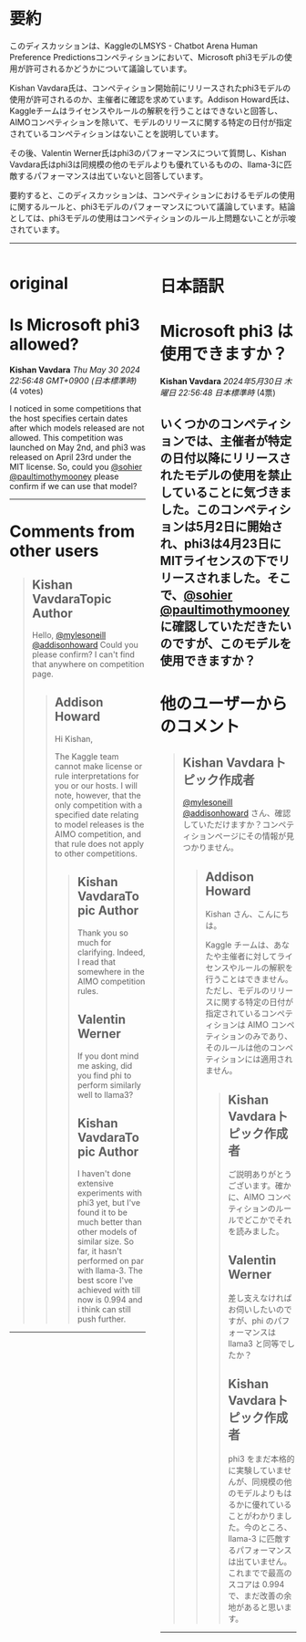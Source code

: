 # 要約 
このディスカッションは、KaggleのLMSYS - Chatbot Arena Human Preference Predictionsコンペティションにおいて、Microsoft phi3モデルの使用が許可されるかどうかについて議論しています。

Kishan Vavdara氏は、コンペティション開始前にリリースされたphi3モデルの使用が許可されるのか、主催者に確認を求めています。Addison Howard氏は、Kaggleチームはライセンスやルールの解釈を行うことはできないと回答し、AIMOコンペティションを除いて、モデルのリリースに関する特定の日付が指定されているコンペティションはないことを説明しています。

その後、Valentin Werner氏はphi3のパフォーマンスについて質問し、Kishan Vavdara氏はphi3は同規模の他のモデルよりも優れているものの、llama-3に匹敵するパフォーマンスは出ていないと回答しています。

要約すると、このディスカッションは、コンペティションにおけるモデルの使用に関するルールと、phi3モデルのパフォーマンスについて議論しています。結論としては、phi3モデルの使用はコンペティションのルール上問題ないことが示唆されています。


---


<style>
.column-left{
  float: left;
  width: 47.5%;
  text-align: left;
}
.column-right{
  float: right;
  width: 47.5%;
  text-align: left;
}
.column-one{
  float: left;
  width: 100%;
  text-align: left;
}
</style>


<div class="column-left">

# original

# Is Microsoft phi3 allowed?

**Kishan Vavdara** *Thu May 30 2024 22:56:48 GMT+0900 (日本標準時)* (4 votes)

I noticed in some competitions that the host specifies certain dates after which models released are not allowed. This competition was launched on May 2nd, and phi3 was released on April 23rd under the MIT license. So, could you [@sohier](https://www.kaggle.com/sohier) [@paultimothymooney](https://www.kaggle.com/paultimothymooney) please confirm if we can use that model? 



---

 # Comments from other users

> ## Kishan VavdaraTopic Author
> 
> Hello, [@mylesoneill](https://www.kaggle.com/mylesoneill) [@addisonhoward](https://www.kaggle.com/addisonhoward) Could you please confirm? I can't find that anywhere on competition page.  
> 
> 
> 
> > ## Addison Howard
> > 
> > Hi Kishan,
> > 
> > The Kaggle team cannot make license or rule interpretations for you or our hosts. I will note, however, that the only competition with a specified date relating to model releases is the AIMO competition, and that rule does not apply to other competitions.
> > 
> > 
> > 
> > > ## Kishan VavdaraTopic Author
> > > 
> > > Thank you so much for clarifying. Indeed, I read that somewhere in the AIMO competition rules.
> > > 
> > > 
> > > 
> > > ## Valentin Werner
> > > 
> > > If you dont mind me asking, did you find phi to perform similarly well to llama3?
> > > 
> > > 
> > > 
> > > ## Kishan VavdaraTopic Author
> > > 
> > > I haven't done extensive experiments with phi3 yet, but I've found it to be much better than other models of similar size. So far, it hasn't performed on par with llama-3. The best score I've achieved with till now is 0.994 and i think can still push further.    
> > > 
> > > 
> > > 


---



</div>
<div class="column-right">

# 日本語訳

# Microsoft phi3 は使用できますか？
**Kishan Vavdara** *2024年5月30日 木曜日 22:56:48 日本標準時* (4票)

いくつかのコンペティションでは、主催者が特定の日付以降にリリースされたモデルの使用を禁止していることに気づきました。このコンペティションは5月2日に開始され、phi3は4月23日にMITライセンスの下でリリースされました。そこで、[@sohier](https://www.kaggle.com/sohier) [@paultimothymooney](https://www.kaggle.com/paultimothymooney) に確認していただきたいのですが、このモデルを使用できますか？
---
# 他のユーザーからのコメント
> ## Kishan Vavdaraトピック作成者
> 
> [@mylesoneill](https://www.kaggle.com/mylesoneill) [@addisonhoward](https://www.kaggle.com/addisonhoward) さん、確認していただけますか？コンペティションページにその情報が見つかりません。
> 
> 
> 
> > ## Addison Howard
> > 
> > Kishan さん、こんにちは。
> > 
> > Kaggle チームは、あなたや主催者に対してライセンスやルールの解釈を行うことはできません。ただし、モデルのリリースに関する特定の日付が指定されているコンペティションは AIMO コンペティションのみであり、そのルールは他のコンペティションには適用されません。
> > 
> > 
> > 
> > > ## Kishan Vavdaraトピック作成者
> > > 
> > > ご説明ありがとうございます。確かに、AIMO コンペティションのルールでどこかでそれを読みました。
> > > 
> > > 
> > > 
> > > ## Valentin Werner
> > > 
> > > 差し支えなければお伺いしたいのですが、phi のパフォーマンスは llama3 と同等でしたか？
> > > 
> > > 
> > > 
> > > ## Kishan Vavdaraトピック作成者
> > > 
> > > phi3 をまだ本格的に実験していませんが、同規模の他のモデルよりもはるかに優れていることがわかりました。今のところ、llama-3 に匹敵するパフォーマンスは出ていません。これまでで最高のスコアは 0.994 で、まだ改善の余地があると思います。
> > > 
> > > 
> > > 
--- 



</div>